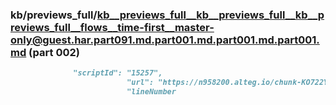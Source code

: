 ### kb/previews_full/kb__previews_full__kb__previews_full__kb__previews_full__flows__time-first__master-only@guest.har.part091.md.part001.md.part001.md.part001.md (part 002)

```md
              "scriptId": "15257",
                          "url": "https://n958200.alteg.io/chunk-KO722YSM.js",
                          "lineNumber
```

```
